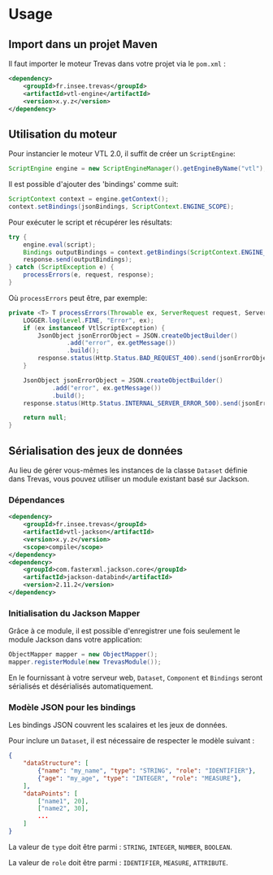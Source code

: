 # Usage

## Import dans un projet Maven

Il faut importer le moteur Trevas dans votre projet via le `pom.xml` :

```xml
<dependency>
    <groupId>fr.insee.trevas</groupId>
    <artifactId>vtl-engine</artifactId>
    <version>x.y.z</version>
</dependency>
```

## Utilisation du moteur

Pour instancier le moteur VTL 2.0, il suffit de créer un `ScriptEngine`:

```java
ScriptEngine engine = new ScriptEngineManager().getEngineByName("vtl");
```

Il est possible d'ajouter des 'bindings' comme suit:

```java
ScriptContext context = engine.getContext();
context.setBindings(jsonBindings, ScriptContext.ENGINE_SCOPE);
```

Pour exécuter le script et récupérer les résultats:

```java
try {
    engine.eval(script);
    Bindings outputBindings = context.getBindings(ScriptContext.ENGINE_SCOPE);
    response.send(outputBindings);
} catch (ScriptException e) {
    processErrors(e, request, response);
}
```

Où `processErrors` peut être, par exemple:

```java
private <T> T processErrors(Throwable ex, ServerRequest request, ServerResponse response) {
    LOGGER.log(Level.FINE, "Error", ex);
    if (ex instanceof VtlScriptException) {
        JsonObject jsonErrorObject = JSON.createObjectBuilder()
                .add("error", ex.getMessage())
                .build();
        response.status(Http.Status.BAD_REQUEST_400).send(jsonErrorObject);
    }

    JsonObject jsonErrorObject = JSON.createObjectBuilder()
            .add("error", ex.getMessage())
            .build();
    response.status(Http.Status.INTERNAL_SERVER_ERROR_500).send(jsonErrorObject);

    return null;
}
```

## Sérialisation des jeux de données

Au lieu de gérer vous-mêmes les instances de la classe `Dataset` définie dans Trevas, vous pouvez utiliser un module existant basé sur Jackson.

### Dépendances

```xml
<dependency>
    <groupId>fr.insee.trevas</groupId>
    <artifactId>vtl-jackson</artifactId>
    <version>x.y.z</version>
    <scope>compile</scope>
</dependency>
<dependency>
    <groupId>com.fasterxml.jackson.core</groupId>
    <artifactId>jackson-databind</artifactId>
    <version>2.11.2</version>
</dependency>
```

### Initialisation du Jackson Mapper

Grâce à ce module, il est possible d'enregistrer une fois seulement le module Jackson dans votre application:

```java
ObjectMapper mapper = new ObjectMapper();
mapper.registerModule(new TrevasModule());
```

En le fournissant à votre serveur web, `Dataset`, `Component` et `Bindings` seront sérialisés et désérialisés automatiquement.

### Modèle JSON pour les bindings

Les bindings JSON couvrent les scalaires et les jeux de données.

Pour inclure un `Dataset`, il est nécessaire de respecter le modèle suivant :

```json
{
    "dataStructure": [
        {"name": "my_name", "type": "STRING", "role": "IDENTIFIER"},
        {"age": "my_age", "type": "INTEGER", "role": "MEASURE"},
    ],
    "dataPoints": [
        ["name1", 20],
        ["name2", 30],
        ...
    ]
}
```

La valeur de `type` doit être parmi : `STRING`, `INTEGER`, `NUMBER`, `BOOLEAN`.

La valeur de `role` doit être parmi : `IDENTIFIER`, `MEASURE`, `ATTRIBUTE`.
